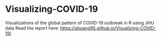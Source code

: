 # Visualizing-COVID-19
Visualizations of the global pattern of COVID-19 outbreak in R using JHU data
Read the report here: https://ahuang95.github.io/Visualizing-COVID-19/
